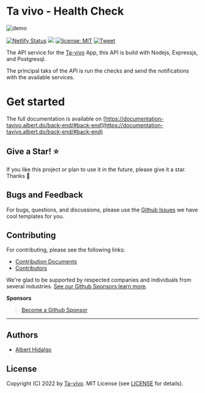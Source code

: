 # Ta vivo - Health Check

![demo](https://njxuriszytyyfwsmdbga.supabase.co/storage/v1/object/public/assets/demo.png)

[![Netlify Status](https://api.netlify.com/api/v1/badges/aecba478-8f6d-4db3-a109-99a26a03add3/deploy-status)](https://app.netlify.com/sites/ta-vivo/deploys) <a href="./CONTRIBUTING.md"><img src="https://img.shields.io/badge/PRs-welcome-brightgreen.svg"></a> <a href="https://opensource.org/licenses/MIT"><img src="https://img.shields.io/badge/license-MIT-blue.svg" alt="license: MIT"></a> [![Tweet](https://img.shields.io/twitter/url/http/shields.io.svg?style=social)](https://twitter.com/intent/tweet?text=Check%20if%20your%20service%20is%20down&url=https://github.com/ta-vivo/ta-vivo&via=alhidalgodev&hashtags=nodejs,quasar,api,webservice)

The API service for the [Ta-vivo](https://github.com/ta-vivo/ta-vivo) App, this API is build with Nodejs, Expressjs, and Postgresql.

The principal taks of the API is run the checks and send the notifications with the available services.

# Get started

The full documentation is available on [https://documentation-tavivo.albert.do/back-end/#back-end](https://documentation-tavivo.albert.do/back-end/#back-end)

## Give a Star! ⭐

If you like this project or plan to use it in the future, please give it a star. Thanks 🙏

## Bugs and Feedback

For bugs, questions, and discussions, please use the [Github Issues](https://github.com/ta-vivo/ta-vivo-api/issues) we have cool templates for you.

## Contributing

For contributing, please see the following links:

 - [Contribution Documents](https://github.com/ta-vivo/ta-vivo-api/blob/master/CONTRIBUTING.md)
 - [Contributors](https://github.com/ta-vivo/ta-vivo/contributors)

We're glad to be supported by respected companies and individuals from several industries. [See our Github Sponsors learn more](https://github.com/sponsors/itsalb3rt).

**Sponsors**



> [Become a Github Sponsor](https://github.com/sponsors/itsalb3rt)

---

## Authors
 - [Albert Hidalgo](https://github.com/itsalb3rt)

## License
Copyright (C) 2022 by [Ta-vivo](https://landing-tavivo.albert.do/). MIT License (see [LICENSE](https://github.com/ta-vivo/ta-vivo/blob/master/LICENSE) for details).
